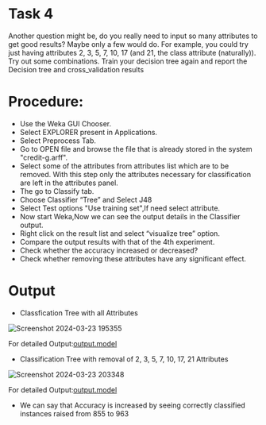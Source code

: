# Task 4
Another question might be, do you really need to input so many attributes to get good results? Maybe only a few would do. For example, you could try just having attributes 2, 3, 5, 7, 10, 17 (and 21, the class attribute (naturally)). Try out some combinations. Train your decision tree again and report the Decision tree and cross_validation results
# Procedure:
- Use the Weka GUI Chooser.
-  Select EXPLORER present in Applications.
-  Select Preprocess Tab.
-  Go to OPEN file and browse the file that is already stored in the system "credit-g.arff". 
- Select some of the attributes from attributes list which are to be removed. With this step only the attributes necessary for classification are left in the attributes panel. 
- The go to Classify tab. 
- Choose Classifier “Tree” and Select J48 
- Select Test options "Use training set",If need select attribute. 
- Now start Weka,Now we can see the output details in the Classifier output. 
- Right click on the result list and select “visualize tree” option. 
- Compare the output results with that of the 4th experiment.
- Check whether the accuracy increased or decreased?
- Check whether removing these attributes have any significant effect.
# Output
- Classfication Tree with all Attributes

![Screenshot 2024-03-23 195355](https://github.com/prabhasg03/Task-Codes/assets/121883587/1e632bf1-0e1c-47ba-8ed8-ce4f6ce35576)

For detailed Output:[output.model](https://github.com/prabhasg03/Task-Codes/tree/Data-Warehousing-and-Data-Mining/DWDM/Task%204/output.model)

- Classification Tree with removal of 2, 3, 5, 7, 10, 17, 21 Attributes

![Screenshot 2024-03-23 203348](https://github.com/prabhasg03/Task-Codes/assets/121883587/6836926c-c5de-40bf-b340-2720cfa47720)

For detailed Output:[output.model](https://github.com/prabhasg03/Task-Codes/tree/Data-Warehousing-and-Data-Mining/DWDM/Task%204/output1.model)
- We can say that Accuracy is increased by seeing correctly classified instances raised from 855 to 963
